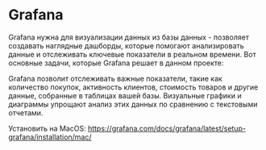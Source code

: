 # Grafana

Grafana нужна для визуализации данных из базы данных - позволяет создавать наглядные дашборды, которые помогают анализировать данные и отслеживать ключевые показатели в реальном времени. Вот основные задачи, которые Grafana решает в данном проекте:

Grafana позволит отслеживать важные показатели, такие как количество покупок, активность клиентов, стоимость товаров и другие данные, собранные в таблицах вашей базы. Визуальные графики и диаграммы упрощают анализ этих данных по сравнению с текстовыми отчетами.

Установить на MacOS: https://grafana.com/docs/grafana/latest/setup-grafana/installation/mac/
